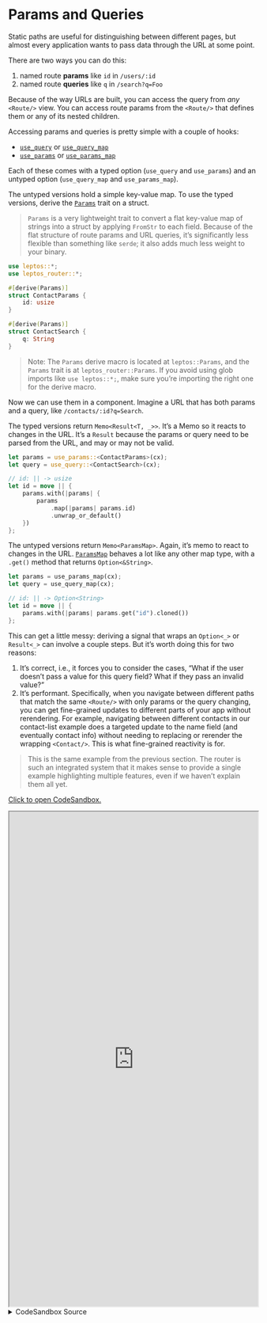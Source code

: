 # Params and Queries

Static paths are useful for distinguishing between different pages, but almost every application wants to pass data through the URL at some point.

There are two ways you can do this:

1. named route **params** like `id` in `/users/:id`
2. named route **queries** like `q` in `/search?q=Foo`

Because of the way URLs are built, you can access the query from _any_ `<Route/>` view. You can access route params from the `<Route/>` that defines them or any of its nested children.

Accessing params and queries is pretty simple with a couple of hooks:

- [`use_query`](https://docs.rs/leptos_router/latest/leptos_router/fn.use_query.html) or [`use_query_map`](https://docs.rs/leptos_router/latest/leptos_router/fn.use_query_map.html)
- [`use_params`](https://docs.rs/leptos_router/latest/leptos_router/fn.use_params.html) or [`use_params_map`](https://docs.rs/leptos_router/latest/leptos_router/fn.use_query_map.html)

Each of these comes with a typed option (`use_query` and `use_params`) and an untyped option (`use_query_map` and `use_params_map`).

The untyped versions hold a simple key-value map. To use the typed versions, derive the [`Params`](https://docs.rs/leptos_router/0.2.3/leptos_router/trait.Params.html) trait on a struct.

> `Params` is a very lightweight trait to convert a flat key-value map of strings into a struct by applying `FromStr` to each field. Because of the flat structure of route params and URL queries, it’s significantly less flexible than something like `serde`; it also adds much less weight to your binary.

```rust
use leptos::*;
use leptos_router::*;

#[derive(Params)]
struct ContactParams {
	id: usize
}

#[derive(Params)]
struct ContactSearch {
	q: String
}
```

> Note: The `Params` derive macro is located at `leptos::Params`, and the `Params` trait is at `leptos_router::Params`. If you avoid using glob imports like `use leptos::*;`, make sure you’re importing the right one for the derive macro.

Now we can use them in a component. Imagine a URL that has both params and a query, like `/contacts/:id?q=Search`.

The typed versions return `Memo<Result<T, _>>`. It’s a Memo so it reacts to changes in the URL. It’s a `Result` because the params or query need to be parsed from the URL, and may or may not be valid.

```rust
let params = use_params::<ContactParams>(cx);
let query = use_query::<ContactSearch>(cx);

// id: || -> usize
let id = move || {
	params.with(|params| {
		params
			.map(|params| params.id)
			.unwrap_or_default()
	})
};
```

The untyped versions return `Memo<ParamsMap>`. Again, it’s memo to react to changes in the URL. [`ParamsMap`](https://docs.rs/leptos_router/0.2.3/leptos_router/struct.ParamsMap.html) behaves a lot like any other map type, with a `.get()` method that returns `Option<&String>`.

```rust
let params = use_params_map(cx);
let query = use_query_map(cx);

// id: || -> Option<String>
let id = move || {
	params.with(|params| params.get("id").cloned())
};
```

This can get a little messy: deriving a signal that wraps an `Option<_>` or `Result<_>` can involve a couple steps. But it’s worth doing this for two reasons:

1. It’s correct, i.e., it forces you to consider the cases, “What if the user doesn’t pass a value for this query field? What if they pass an invalid value?”
2. It’s performant. Specifically, when you navigate between different paths that match the same `<Route/>` with only params or the query changing, you can get fine-grained updates to different parts of your app without rerendering. For example, navigating between different contacts in our contact-list example does a targeted update to the name field (and eventually contact info) without needing to replacing or rerender the wrapping `<Contact/>`. This is what fine-grained reactivity is for.

> This is the same example from the previous section. The router is such an integrated system that it makes sense to provide a single example highlighting multiple features, even if we haven’t explain them all yet.

[Click to open CodeSandbox.](https://codesandbox.io/p/sandbox/16-router-fy4tjv?file=%2Fsrc%2Fmain.rs&selection=%5B%7B%22endColumn%22%3A1%2C%22endLineNumber%22%3A3%2C%22startColumn%22%3A1%2C%22startLineNumber%22%3A3%7D%5D)

<iframe src="https://codesandbox.io/p/sandbox/16-router-fy4tjv?file=%2Fsrc%2Fmain.rs&selection=%5B%7B%22endColumn%22%3A1%2C%22endLineNumber%22%3A3%2C%22startColumn%22%3A1%2C%22startLineNumber%22%3A3%7D%5D" width="100%" height="1000px" style="max-height: 100vh"></iframe>

<details>
<summary>CodeSandbox Source</summary>

```rust
use leptos::*;
use leptos_router::*;

#[component]
fn App(cx: Scope) -> impl IntoView {
    view! { cx,
        <Router>
            <h1>"Contact App"</h1>
            // this <nav> will show on every routes,
            // because it's outside the <Routes/>
            // note: we can just use normal <a> tags
            // and the router will use client-side navigation
            <nav>
                <h2>"Navigation"</h2>
                <a href="/">"Home"</a>
                <a href="/contacts">"Contacts"</a>
            </nav>
            <main>
                <Routes>
                    // / just has an un-nested "Home"
                    <Route path="/" view=|cx| view! { cx,
                        <h3>"Home"</h3>
                    }/>
                    // /contacts has nested routes
                    <Route
                        path="/contacts"
                        view=|cx| view! { cx, <ContactList/> }
                    >
                        // if no id specified, fall back
                        <Route path=":id" view=|cx| view! { cx,
                            <ContactInfo/>
                        }>
                            <Route path="" view=|cx| view! { cx,
                                <div class="tab">
                                    "(Contact Info)"
                                </div>
                            }/>
                            <Route path="conversations" view=|cx| view! { cx,
                                <div class="tab">
                                    "(Conversations)"
                                </div>
                            }/>
                        </Route>
                        // if no id specified, fall back
                        <Route path="" view=|cx| view! { cx,
                            <div class="select-user">
                                "Select a user to view contact info."
                            </div>
                        }/>
                    </Route>
                </Routes>
            </main>
        </Router>
    }
}

#[component]
fn ContactList(cx: Scope) -> impl IntoView {
    view! { cx,
        <div class="contact-list">
            // here's our contact list component itself
            <div class="contact-list-contacts">
                <h3>"Contacts"</h3>
                <A href="alice">"Alice"</A>
                <A href="bob">"Bob"</A>
                <A href="steve">"Steve"</A>
            </div>

            // <Outlet/> will show the nested child route
            // we can position this outlet wherever we want
            // within the layout
            <Outlet/>
        </div>
    }
}

#[component]
fn ContactInfo(cx: Scope) -> impl IntoView {
    // we can access the :id param reactively with `use_params_map`
    let params = use_params_map(cx);
    let id = move || params.with(|params| params.get("id").cloned().unwrap_or_default());

    // imagine we're loading data from an API here
    let name = move || match id().as_str() {
        "alice" => "Alice",
        "bob" => "Bob",
        "steve" => "Steve",
        _ => "User not found.",
    };

    view! { cx,
        <div class="contact-info">
            <h4>{name}</h4>
            <div class="tabs">
                <A href="" exact=true>"Contact Info"</A>
                <A href="conversations">"Conversations"</A>
            </div>

            // <Outlet/> here is the tabs that are nested
            // underneath the /contacts/:id route
            <Outlet/>
        </div>
    }
}

fn main() {
    leptos::mount_to_body(|cx| view! { cx, <App/> })
}

```

</details>
</preview>
